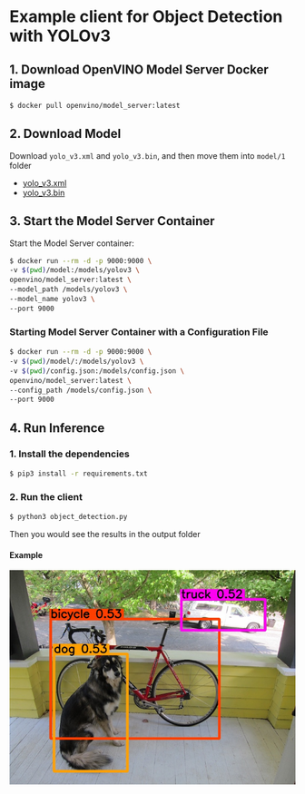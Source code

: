 # Example client for Object Detection with YOLOv3

## 1. Download OpenVINO Model Server Docker image

```bash
$ docker pull openvino/model_server:latest
```

## 2. Download Model

Download `yolo_v3.xml` and `yolo_v3.bin`, and then move them into `model/1` folder

- [yolo_v3.xml](https://drive.google.com/file/d/1d6S7e-7XCeuSapGe0QfmJ9ZKxKJgl5S-/view?usp=sharing)
- [yolo_v3.bin](https://drive.google.com/file/d/1hQMYSRs8HygTvkHLl0Fsrb3KNavF1wC-/view?usp=sharing)

## 3. Start the Model Server Container

Start the Model Server container:

```bash
$ docker run --rm -d -p 9000:9000 \
-v $(pwd)/model:/models/yolov3 \
openvino/model_server:latest \
--model_path /models/yolov3 \
--model_name yolov3 \
--port 9000
```

### Starting Model Server Container with a Configuration File

```bash
$ docker run --rm -d -p 9000:9000 \
-v $(pwd)/model/:/models/yolov3 \
-v $(pwd)/config.json:/models/config.json \
openvino/model_server:latest \
--config_path /models/config.json \
--port 9000
```

## 4. Run Inference

### 1. Install the dependencies

```bash
$ pip3 install -r requirements.txt
```

### 2. Run the client

```bash
$ python3 object_detection.py
```

Then you would see the results in the output folder

#### Example

![](images/dog_out.jpg)


